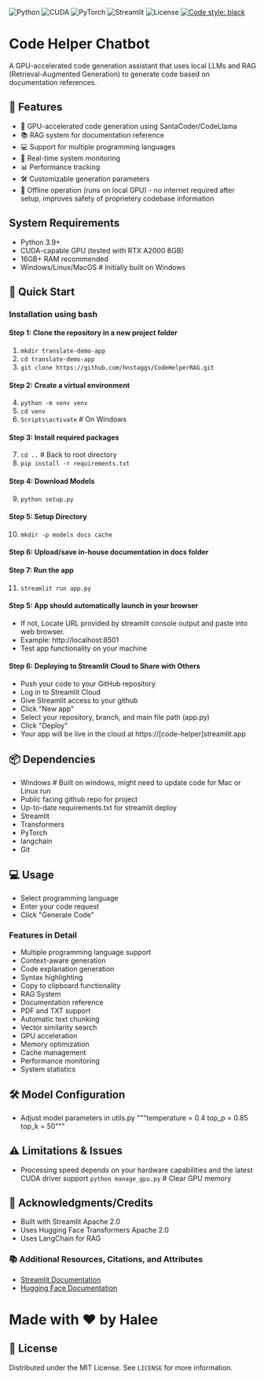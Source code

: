 ![Python](https://img.shields.io/badge/python-3.9+-blue.svg)
![CUDA](https://img.shields.io/badge/CUDA-12.4+-green.svg)
![PyTorch](https://img.shields.io/badge/PyTorch-2.5.1+-orange.svg)
![Streamlit](https://img.shields.io/badge/Streamlit-1.41.1-red.svg)
![License](https://img.shields.io/badge/license-MIT-green.svg)
[![Code style: black](https://img.shields.io/badge/code%20style-black-000000.svg)](https://github.com/psf/black)

# Code Helper Chatbot
A GPU-accelerated code generation assistant that uses local LLMs and RAG (Retrieval-Augmented Generation) to generate code based on documentation references.

## 🌟 Features
- 🚀 GPU-accelerated code generation using SantaCoder/CodeLlama
- 📚 RAG system for documentation reference
- 💻 Support for multiple programming languages
- 🔄 Real-time system monitoring
- 📊 Performance tracking
- 🛠️ Customizable generation parameters
- 💾 Offline operation (runs on local GPU) - no internet required after setup, improves safety of proprietery codebase information
  

## System Requirements
- Python 3.9+
- CUDA-capable GPU (tested with RTX A2000 8GB)
- 16GB+ RAM recommended
- Windows/Linux/MacOS  # Initially built on Windows

## 🚀 Quick Start

### Installation using bash

#### Step 1: Clone the repository in a new project folder
1. `mkdir translate-demo-app`
2. `cd translate-demo-app`
3. `git clone https://github.com/hnstaggs/CodeHelperRAG.git`

#### Step 2: Create a virtual environment
4. `python -m venv venv`
5. `cd venv`
6. `Scripts\activate`  # On Windows
  
#### Step 3: Install required packages
7. `cd ..`  # Back to root directory
8. `pip install -r requirements.txt`

#### Step 4: Download Models
9. `python setup.py`

#### Step 5: Setup Directory
10. `mkdir -p models docs cache`

#### Step 6: Upload/save in-house documentation in docs folder

#### Step 7: Run the app
11. `streamlit run app.py`

#### Step 5: App should automatically launch in your browser
* If not, Locate URL provided by streamlit console output and paste into web browser.
* Example: http://localhost:8501
* Test app functionality on your machine

#### Step 6: Deploying to Streamlit Cloud to Share with Others
* Push your code to your GitHub repository
* Log in to Streamlit Cloud
* Give Streamlit access to your github
* Click "New app"
* Select your repository, branch, and main file path (app.py)
* Click "Deploy"
* Your app will be live in the cloud at https://[code-helper]streamlit.app

## 📦 Dependencies
* Windows  # Built on windows, might need to update code for Mac or Linux run
* Public facing github repo for project
* Up-to-date requirements.txt for streamlit deploy
* Streamlit
* Transformers
* PyTorch
* langchain
* Git

## 💻 Usage
* Select programming language
* Enter your code request
* Click "Generate Code"

### Features in Detail
* Multiple programming language support
* Context-aware generation
* Code explanation generation
* Syntax highlighting
* Copy to clipboard functionality
* RAG System
* Documentation reference
* PDF and TXT support
* Automatic text chunking
* Vector similarity search
* GPU acceleration
* Memory optimization
* Cache management
* Performance monitoring
* System statistics

## 🛠️  Model Configuration
* Adjust model parameters in utils.py
"""temperature = 0.4
top_p = 0.85
top_k = 50"""

## ⚠️ Limitations & Issues
* Processing speed depends on your hardware capabilities and the latest CUDA driver support
`python manage_gpu.py`  # Clear GPU memory
  
## 🙏 Acknowledgments/Credits
* Built with Streamlit Apache 2.0
* Uses Hugging Face Transformers Apache 2.0
* Uses LangChain for RAG 

### 📚 Additional Resources, Citations, and Attributes
* [Streamlit Documentation](https://docs.streamlit.io/)
* [Hugging Face Documentation](https://huggingface.co/docs/hub/index)

# Made with ❤️ by Halee

## 📄 License
Distributed under the MIT License. See `LICENSE` for more information.
